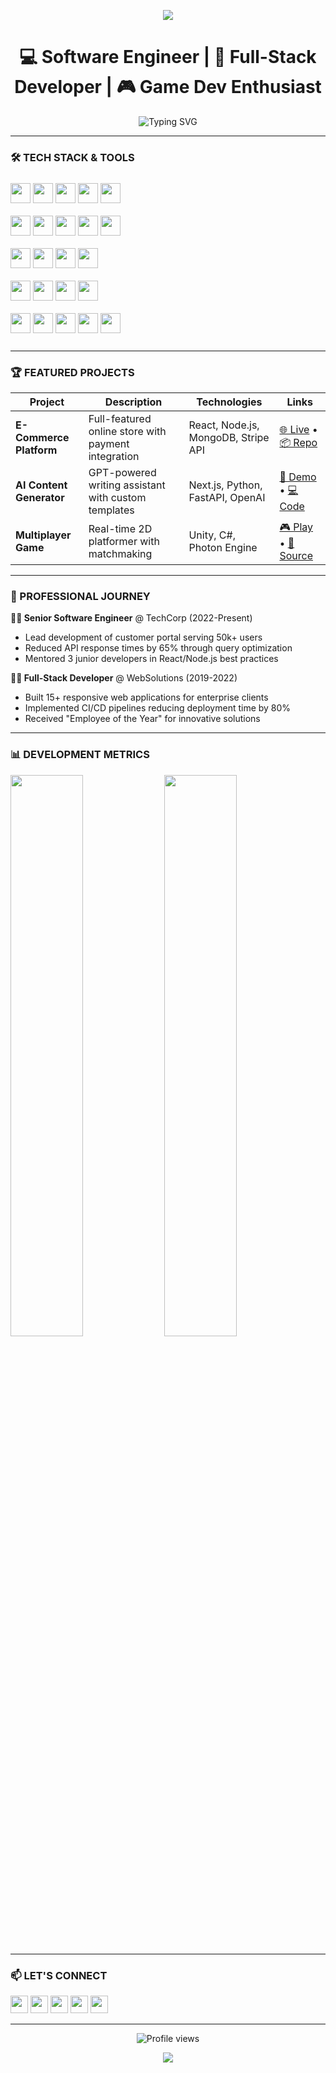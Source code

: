 <!-- Banner Header -->
<p align="center">
  <img src="https://capsule-render.vercel.app/api?type=waving&color=0:4e54c8,100:8f94fb&height=200&section=header&text=Hi,%20I'm%20Ryan%20Rizkyansyah&fontSize=35&fontColor=ffffff&animation=fadeIn" />
</p>

<h1 align="center">
  💻 Software Engineer | 🚀 Full-Stack Developer | 🎮 Game Dev Enthusiast
</h1>

<p align="center">
  <img src="https://readme-typing-svg.demolab.com?font=Fira+Code&pause=1000&color=8F94FB&center=true&width=435&lines=Problem+Solver;Clean+Code+Advocate;Tech+Generalist;Continuous+Learner" alt="Typing SVG" />
</p>

---

### 🛠️ TECH STACK & TOOLS
<p align="left" style="margin: 25px 0;">
  <!-- Row 1: Languages -->
  <img src="https://img.shields.io/badge/JavaScript-F7DF1E?style=for-the-badge&logo=javascript&logoColor=black" height="32">
  <img src="https://img.shields.io/badge/TypeScript-3178C6?style=for-the-badge&logo=typescript&logoColor=white" height="32">
  <img src="https://img.shields.io/badge/Python-3776AB?style=for-the-badge&logo=python&logoColor=white" height="32">
  <img src="https://img.shields.io/badge/Java-007396?style=for-the-badge&logo=java&logoColor=white" height="32">
  <img src="https://img.shields.io/badge/C%23-239120?style=for-the-badge&logo=c-sharp&logoColor=white" height="32">
  <br><br>
  
  <!-- Row 2: Frontend -->
  <img src="https://img.shields.io/badge/React-61DAFB?style=for-the-badge&logo=react&logoColor=black" height="32">
  <img src="https://img.shields.io/badge/Next.js-000000?style=for-the-badge&logo=next.js&logoColor=white" height="32">
  <img src="https://img.shields.io/badge/Angular-DD0031?style=for-the-badge&logo=angular&logoColor=white" height="32">
  <img src="https://img.shields.io/badge/Tailwind_CSS-38B2AC?style=for-the-badge&logo=tailwind-css&logoColor=white" height="32">
  <img src="https://img.shields.io/badge/Redux-764ABC?style=for-the-badge&logo=redux&logoColor=white" height="32">
  <br><br>
  
  <!-- Row 3: Backend -->
  <img src="https://img.shields.io/badge/Node.js-339933?style=for-the-badge&logo=node.js&logoColor=white" height="32">
  <img src="https://img.shields.io/badge/Express.js-000000?style=for-the-badge&logo=express&logoColor=white" height="32">
  <img src="https://img.shields.io/badge/Django-092E20?style=for-the-badge&logo=django&logoColor=white" height="32">
  <img src="https://img.shields.io/badge/Spring_Boot-6DB33F?style=for-the-badge&logo=spring-boot&logoColor=white" height="32">
  <br><br>
  
  <!-- Row 4: Databases -->
  <img src="https://img.shields.io/badge/MongoDB-47A248?style=for-the-badge&logo=mongodb&logoColor=white" height="32">
  <img src="https://img.shields.io/badge/PostgreSQL-4169E1?style=for-the-badge&logo=postgresql&logoColor=white" height="32">
  <img src="https://img.shields.io/badge/MySQL-4479A1?style=for-the-badge&logo=mysql&logoColor=white" height="32">
  <img src="https://img.shields.io/badge/Firebase-FFCA28?style=for-the-badge&logo=firebase&logoColor=black" height="32">
  <br><br>
  
  <!-- Row 5: DevOps & Tools -->
  <img src="https://img.shields.io/badge/Docker-2496ED?style=for-the-badge&logo=docker&logoColor=white" height="32">
  <img src="https://img.shields.io/badge/Kubernetes-326CE5?style=for-the-badge&logo=kubernetes&logoColor=white" height="32">
  <img src="https://img.shields.io/badge/Git-F05032?style=for-the-badge&logo=git&logoColor=white" height="32">
  <img src="https://img.shields.io/badge/GitHub-181717?style=for-the-badge&logo=github&logoColor=white" height="32">
  <img src="https://img.shields.io/badge/Unity-000000?style=for-the-badge&logo=unity&logoColor=white" height="32">
</p>

---

### 🏆 FEATURED PROJECTS

<div align="center">
  
| Project | Description | Technologies | Links |
|---------|-------------|--------------|-------|
| **E-Commerce Platform** | Full-featured online store with payment integration | React, Node.js, MongoDB, Stripe API | [🌐 Live](https://example.com) • [📦 Repo](https://github.com/example) |
| **AI Content Generator** | GPT-powered writing assistant with custom templates | Next.js, Python, FastAPI, OpenAI | [🚀 Demo](https://demo.com) • [💻 Code](https://github.com/demo) |
| **Multiplayer Game** | Real-time 2D platformer with matchmaking | Unity, C#, Photon Engine | [🎮 Play](https://game.com) • [👾 Source](https://github.com/game) |
  
</div>

---

### 💼 PROFESSIONAL JOURNEY

**🧑‍💻 Senior Software Engineer** @ TechCorp (2022-Present)  
- Lead development of customer portal serving 50k+ users
- Reduced API response times by 65% through query optimization
- Mentored 3 junior developers in React/Node.js best practices

**👨‍💻 Full-Stack Developer** @ WebSolutions (2019-2022)  
- Built 15+ responsive web applications for enterprise clients
- Implemented CI/CD pipelines reducing deployment time by 80%
- Received "Employee of the Year" for innovative solutions

---

### 📊 DEVELOPMENT METRICS
<p align="left">
  <img width="48%" src="https://github-readme-stats.vercel.app/api/top-langs/?username=yourusername&layout=compact&theme=radical" />
  <img width="48%" src="https://github-readme-streak-stats.herokuapp.com/?user=yourusername&theme=radical" />
</p>

---

### 📫 LET'S CONNECT
<p align="left">
  <a href="mailto:your.email@example.com"><img src="https://img.shields.io/badge/Gmail-D14836?style=for-the-badge&logo=gmail&logoColor=white" height="28"></a>
  <a href="https://linkedin.com/in/yourprofile"><img src="https://img.shields.io/badge/LinkedIn-0077B5?style=for-the-badge&logo=linkedin&logoColor=white" height="28"></a>
  <a href="https://twitter.com/yourhandle"><img src="https://img.shields.io/badge/Twitter-1DA1F2?style=for-the-badge&logo=twitter&logoColor=white" height="28"></a>
  <a href="https://yourwebsite.com"><img src="https://img.shields.io/badge/Portfolio-FF7139?style=for-the-badge&logo=about.me&logoColor=white" height="28"></a>
  <a href="https://github.com/yourusername"><img src="https://img.shields.io/badge/GitHub-181717?style=for-the-badge&logo=github&logoColor=white" height="28"></a>
</p>

---

<p align="center">
  <img src="https://komarev.com/ghpvc/?username=yourusername&label=Profile+Views&color=8F94FB&style=flat" alt="Profile views" />
</p>

<p align="center">
  <img src="https://capsule-render.vercel.app/api?type=waving&color=0:8f94fb,100:4e54c8&height=100&section=footer"/>
</p>